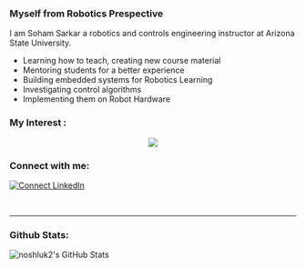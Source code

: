 ### Myself from Robotics Prespective
I am Soham Sarkar a robotics and controls engineering instructor at Arizona State University. 

- Learning how to teach, creating new course material
- Mentoring students for a better experience
- Building embedded systems for Robotics Learning
- Investigating control algorithms
- Implementing them on Robot Hardware


### My Interest :
<p align="center">
  <a href="https://skillicons.dev">
    <img src="https://skillicons.dev/icons?i=git,c,cpp,docker,matlab,html,css,javascript,java,vscode,python,tensorflow,ros,gazebo" />
  </a>
</p>




### Connect with me:
[![Connect LinkedIn](https://img.shields.io/badge/LinkedIn-0077B5?style=for-the-badge&logo=linkedin&logoColor=white)](https://www.linkedin.com/in/soham-sarkar-483566129/)


<br />

---

###  Github Stats:
  <img align="center" alt="noshluk2's GitHub Stats" src="https://github-readme-stats.vercel.app/api?username=ssarka4894&show_icons=true&hide_border=true&title_color=ff652f&icon_color=FFE400&bg_color=09131B&text_color=ffffff&border_color=0c1a25" /> 


